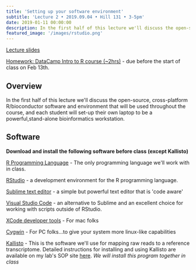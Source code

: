```yaml
---
title: 'Setting up your software environment'
subtitle: 'Lecture 2 • 2019.09.04 • Hill 131 • 3-5pm'
date: 2019-01-11 00:00:00
description: In the first half of this lecture we'll discuss the open-source, cross-platform R/bioconductor software and environment that will be used throughout the course, and each student will set-up their own laptop to be a powerful, stand-alone bioinformatics workstation. 
featured_image: '/images/rstudio.png'
---
```


[Lecture slides](http://bit.ly/1ToDM3R)

[Homework: DataCamp Intro to R course (~2hrs)](https://www.datacamp.com/courses/free-introduction-to-r) - due before the start of class on Feb 13th. 

## Overview

In the first half of this lecture we'll discuss the open-source, cross-platform R/bioconductor software and environment that will be used throughout the course, and each student will set-up their own laptop to be a powerful,stand-alone bioinformatics workstation. 

## Software

**Download and install the following software before class (except Kallisto)**

[R Programming Language](http://lib.stat.cmu.edu/R/CRAN/) - The only programming language we'll work with in class.

[RStudio](http://www.rstudio.com/products/rstudio/download/) - a development environment for the R programming language.

[Sublime text editor](http://www.sublimetext.com/) - a simple but powerful text editor that is 'code aware'

[Visual Studio Code](https://code.visualstudio.com/) - an alternative to Sublime and an excellent choice for working with scripts outside of RStudio.

[XCode developer tools](https://developer.apple.com/xcode/) - For mac folks

[Cygwin](https://www.cygwin.com/) - For PC folks...to give your system more linux-like capabilities

[Kallisto](https://pachterlab.github.io/kallisto/) - This is the software we'll use for mapping raw reads to a reference transcriptome.  Detailed instructions for installing and using Kallisto are available on my lab's SOP site [here](https://chmi-sops.github.io/mydoc_kallisto.html).  *We will install this program together in class*

